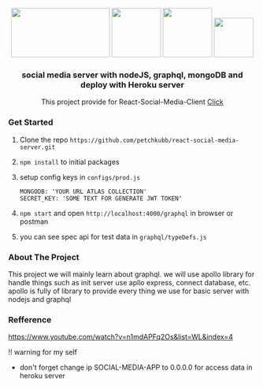 <p align="center">
   <img src="https://images.g2crowd.com/uploads/product/image/social_landscape/social_landscape_bf0fb4cb7fe948c42f37ded73895638f/salesforce-heroku.png" width="200" height="100" />
<img src="https://images.tutorialedge.net/images/node.png" width="100" height="100" />
 <img src="https://montykamath.files.wordpress.com/2018/02/graphql.png" width="100" height="100" />
  <img src="https://mein-aktienmarkt.de/wp-content/uploads/mongodb-logo-q.png" width="80" height="80" />
  <h3 align="center">social media server with nodeJS, graphql, mongoDB and deploy with Heroku server</h5>
  <div align="center">This project provide for React-Social-Media-Client <a href='https://github.com/petchkubb/react-social-media-client'>Click</a></div>
</p>

### Get Started
 1. Clone the repo `https://github.com/petchkubb/react-social-media-server.git`
 2. `npm install` to initial packages
 3. setup config keys in `configs/prod.js`
 
    ```
    MONGODB: 'YOUR URL ATLAS COLLECTION'
    SECRET_KEY: 'SOME TEXT FOR GENERATE JWT TOKEN'
    ```
4. `npm start` and open `http://localhost:4000/graphql` in browser or postman
5. you can see spec api for test data in `graphql/typeDefs.js` 

### About The Project

This project we will mainly learn about graphql. we will use apollo library for handle things such as init server use apllo express, connect database, etc.
apollo is fully of library to provide every thing we use for basic server with nodejs and graphql

### Refference
  https://www.youtube.com/watch?v=n1mdAPFq2Os&list=WL&index=4



!! warning for my self
   - don't forget change ip SOCIAL-MEDIA-APP to 0.0.0.0 for access data in heroku server
